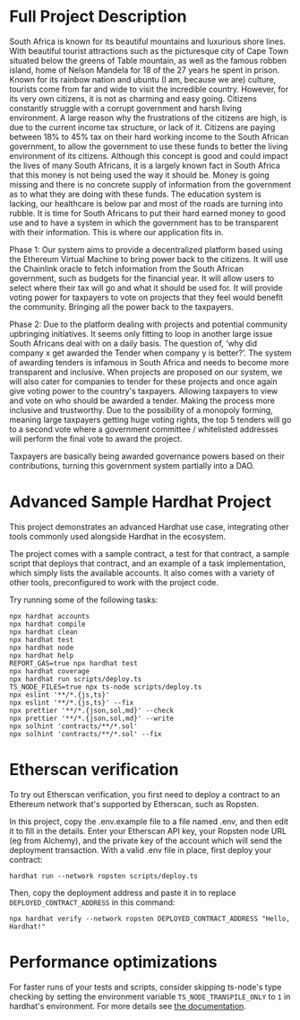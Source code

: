 # Full Project Description

South Africa is known for its beautiful mountains and luxurious shore lines. With beautiful tourist attractions such as the picturesque city of Cape Town situated below the greens of Table mountain, as well as the famous robben island, home of Nelson Mandela for 18 of the 27 years he spent in prison. Known for its rainbow nation and ubuntu (I am, because we are) culture, tourists come from far and wide to visit the incredible country. However, for its very own citizens, it is not as charming and easy going. Citizens constantly struggle with a corrupt government and harsh living environment. A large reason why the frustrations of the citizens are high, is due to the current income tax structure, or lack of it. Citizens are paying between 18% to 45% tax on their hard working income to the South African government, to allow the government to use these funds to better the living environment of its citizens. Although this concept is good and could impact the lives of many South Africans, it is a largely known fact in South Africa that this money is not being used the way it should be. Money is going missing and there is no concrete supply of information from the government as to what they are doing with these funds. The education system is lacking, our healthcare is below par and most of the roads are turning into rubble. It is time for South Africans to put their hard earned money to good use and to have a system in which the government has to be transparent with their information. This is where our application fits in. 

Phase 1: Our system aims to provide a decentralized platform based using the Ethereum Virtual Machine to bring power back to the citizens. It will use the Chainlink oracle to fetch information from the South African government, such as budgets for the financial year. It will allow users to select where their tax will go and what it should be used for. It will provide voting power for taxpayers to vote on projects that they feel would benefit the community. Bringing all the power back to the taxpayers. 

Phase 2: Due to the platform dealing with projects and potential community upbringing initiatives. It seems only fitting to loop in another large issue South Africans deal with on a daily basis. The question of, ‘why did company x get awarded the Tender when company y is better?’. The system of awarding tenders is infamous in South Africa and needs to become more transparent and inclusive. When projects are proposed on our system, we will also cater for companies to tender for these projects and once again give voting power to the country's taxpayers. Allowing taxpayers to view and vote on who should be awarded a tender. Making the process more inclusive and trustworthy. Due to the possibility of a monopoly forming, meaning large taxpayers getting huge voting rights, the top 5 tenders will go to a second vote where a government committee / whitelisted addresses will perform the final vote to award the project. 

Taxpayers are basically being awarded governance powers based on their contributions, turning this government system partially into a DAO.

# Advanced Sample Hardhat Project

This project demonstrates an advanced Hardhat use case, integrating other tools commonly used alongside Hardhat in the ecosystem.

The project comes with a sample contract, a test for that contract, a sample script that deploys that contract, and an example of a task implementation, which simply lists the available accounts. It also comes with a variety of other tools, preconfigured to work with the project code.

Try running some of the following tasks:

```shell
npx hardhat accounts
npx hardhat compile
npx hardhat clean
npx hardhat test
npx hardhat node
npx hardhat help
REPORT_GAS=true npx hardhat test
npx hardhat coverage
npx hardhat run scripts/deploy.ts
TS_NODE_FILES=true npx ts-node scripts/deploy.ts
npx eslint '**/*.{js,ts}'
npx eslint '**/*.{js,ts}' --fix
npx prettier '**/*.{json,sol,md}' --check
npx prettier '**/*.{json,sol,md}' --write
npx solhint 'contracts/**/*.sol'
npx solhint 'contracts/**/*.sol' --fix
```

# Etherscan verification

To try out Etherscan verification, you first need to deploy a contract to an Ethereum network that's supported by Etherscan, such as Ropsten.

In this project, copy the .env.example file to a file named .env, and then edit it to fill in the details. Enter your Etherscan API key, your Ropsten node URL (eg from Alchemy), and the private key of the account which will send the deployment transaction. With a valid .env file in place, first deploy your contract:

```shell
hardhat run --network ropsten scripts/deploy.ts
```

Then, copy the deployment address and paste it in to replace `DEPLOYED_CONTRACT_ADDRESS` in this command:

```shell
npx hardhat verify --network ropsten DEPLOYED_CONTRACT_ADDRESS "Hello, Hardhat!"
```

# Performance optimizations

For faster runs of your tests and scripts, consider skipping ts-node's type checking by setting the environment variable `TS_NODE_TRANSPILE_ONLY` to `1` in hardhat's environment. For more details see [the documentation](https://hardhat.org/guides/typescript.html#performance-optimizations).
